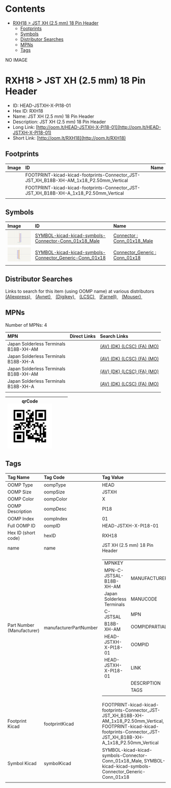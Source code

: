 



Contents
========

* [RXH18 > JST XH (2.5 mm) 18 Pin Header](#rxh18--jst-xh-25-mm-18-pin-header)
	* [Footprints](#footprints)
	* [Symbols](#symbols)
	* [Distributor Searches](#distributor-searches)
	* [MPNs](#mpns)
	* [Tags](#tags)
  
NO IMAGE  
# RXH18 > JST XH (2.5 mm) 18 Pin Header

- ID: HEAD-JSTXH-X-PI18-01
- Hex ID: RXH18
- Name: JST XH (2.5 mm) 18 Pin Header
- Description: JST XH (2.5 mm) 18 Pin Header
- Long Link: [http://oom.lt/HEAD-JSTXH-X-PI18-01](http://oom.lt/HEAD-JSTXH-X-PI18-01)
- Short Link: [http://oom.lt/RXH18](http://oom.lt/RXH18)

## Footprints
  

|Image|ID|Name|
| :--- | :--- | :--- |
||FOOTPRINT-kicad-kicad-footprints-Connector_JST-JST_XH_B18B-XH-AM_1x18_P2.50mm_Vertical||
||FOOTPRINT-kicad-kicad-footprints-Connector_JST-JST_XH_B18B-XH-A_1x18_P2.50mm_Vertical||
||||

## Symbols
  

|Image|ID|Name|
| :--- | :--- | :--- |
|[![](https://raw.githubusercontent.com/oomlout/oomlout_OOMP_eda_V2/main/SYMBOL/kicad/kicad-symbols/Connector/Conn_01x18_Male/image_140.png)](https://github.com/oomlout/oomlout_OOMP_eda_V2/tree/main/SYMBOL/kicad/kicad-symbols/Connector/Conn_01x18_Male/)|[SYMBOL-kicad-kicad-symbols-Connector-Conn_01x18_Male](https://github.com/oomlout/oomlout_OOMP_eda_V2/tree/main/SYMBOL/kicad/kicad-symbols/Connector/Conn_01x18_Male/)|[Connector : Conn_01x18_Male](https://github.com/oomlout/oomlout_OOMP_eda_V2/tree/main/SYMBOL/kicad/kicad-symbols/Connector/Conn_01x18_Male/)|
|[![](https://raw.githubusercontent.com/oomlout/oomlout_OOMP_eda_V2/main/SYMBOL/kicad/kicad-symbols/Connector_Generic/Conn_01x18/image_140.png)](https://github.com/oomlout/oomlout_OOMP_eda_V2/tree/main/SYMBOL/kicad/kicad-symbols/Connector_Generic/Conn_01x18/)|[SYMBOL-kicad-kicad-symbols-Connector_Generic-Conn_01x18](https://github.com/oomlout/oomlout_OOMP_eda_V2/tree/main/SYMBOL/kicad/kicad-symbols/Connector_Generic/Conn_01x18/)|[Connector_Generic : Conn_01x18](https://github.com/oomlout/oomlout_OOMP_eda_V2/tree/main/SYMBOL/kicad/kicad-symbols/Connector_Generic/Conn_01x18/)|
||||

## Distributor Searches
  
Links to search for this item (using OOMP name) at various distributors  
[(Aliexpress) ](https://www.aliexpress.com/wholesale?SearchText=1117JST+XH+2.5+mm+18+Pin+Header)&nbsp;&nbsp;&nbsp;[(Avnet) ](https://www.avnet.com/shop/us/search/JST+XH+2.5+mm+18+Pin+Header)&nbsp;&nbsp;&nbsp;[(Digikey) ](https://www.digikey.co.uk/en/products/result?s=JST+XH+2.5+mm+18+Pin+Header)&nbsp;&nbsp;&nbsp;[(LCSC) ](https://www.lcsc.com/search?q=JST+XH+2.5+mm+18+Pin+Header)&nbsp;&nbsp;&nbsp;[(Farnell) ](https://uk.farnell.com/search?st=JST+XH+2.5+mm+18+Pin+Header)&nbsp;&nbsp;&nbsp;[(Mouser) ](https://www.mouser.com/c/?q=JST+XH+2.5+mm+18+Pin+Header)&nbsp;&nbsp;&nbsp;
## MPNs
  
Number of MPNs: 4  

|MPN|Direct Links|Search Links|
| :--- | :--- | :--- |
|Japan Solderless Terminals<br>B18B-XH-AM||[(AV) ](https://www.avnet.com/shop/us/search/B18B-XH-AM)[(DK) ](https://www.digikey.co.uk/products/en?keywords=B18B-XH-AM)[(LCSC) ](https://www.lcsc.com/search?q=B18B-XH-AM)[(FA) ](https://uk.farnell.com/search?st=B18B-XH-AM)[(MO) ](https://www.mouser.com/c/?q=B18B-XH-AM)|
|Japan Solderless Terminals<br>B18B-XH-A||[(AV) ](https://www.avnet.com/shop/us/search/B18B-XH-A)[(DK) ](https://www.digikey.co.uk/products/en?keywords=B18B-XH-A)[(LCSC) ](https://www.lcsc.com/search?q=B18B-XH-A)[(FA) ](https://uk.farnell.com/search?st=B18B-XH-A)[(MO) ](https://www.mouser.com/c/?q=B18B-XH-A)|
|Japan Solderless Terminals<br>B18B-XH-AM||[(AV) ](https://www.avnet.com/shop/us/search/B18B-XH-AM)[(DK) ](https://www.digikey.co.uk/products/en?keywords=B18B-XH-AM)[(LCSC) ](https://www.lcsc.com/search?q=B18B-XH-AM)[(FA) ](https://uk.farnell.com/search?st=B18B-XH-AM)[(MO) ](https://www.mouser.com/c/?q=B18B-XH-AM)|
|Japan Solderless Terminals<br>B18B-XH-A||[(AV) ](https://www.avnet.com/shop/us/search/B18B-XH-A)[(DK) ](https://www.digikey.co.uk/products/en?keywords=B18B-XH-A)[(LCSC) ](https://www.lcsc.com/search?q=B18B-XH-A)[(FA) ](https://uk.farnell.com/search?st=B18B-XH-A)[(MO) ](https://www.mouser.com/c/?q=B18B-XH-A)|
||||
  

|qrCode<br>[![](https://raw.githubusercontent.com/oomlout/oomlout_OOMP_parts_V2/main/HEAD/JSTXH/X/PI18/01/qrCode_140.png)](https://github.com/oomlout/oomlout_OOMP_parts_V2/tree/main/HEAD/JSTXH/X/PI18/01/qrCode.png)||||
| :---: | :---: | :---: | :---: |

## Tags
  

|Tag Name|Tag Code|Tag Value|
| :--- | :--- | :--- |
|OOMP Type|oompType|HEAD|
|OOMP Size|oompSize|JSTXH|
|OOMP Color|oompColor|X|
|OOMP Description|oompDesc|PI18|
|OOMP Index|oompIndex|01|
|Full OOMP ID|oompID|HEAD-JSTXH-X-PI18-01|
|Hex ID (short code)|hexID|RXH18|
|name|name|JST XH (2.5 mm) 18 Pin Header|
|Part Number (Manufacturer)|manufacturerPartNumber|<table><tr><td>MPNKEY</td></tr><tr><td> MPN-C-JSTSAL-B18B-XH-AM</td><td> MANUFACTURER</td></tr><tr><td> Japan Solderless Terminals</td><td> MANUCODE</td></tr><tr><td> C-JSTSAL</td><td> MPN</td></tr><tr><td> B18B-XH-AM</td><td> OOMPIDPARTIAL</td></tr><tr><td> HEAD-JSTXH-X-PI18-01</td><td> OOMPID</td></tr><tr><td> HEAD-JSTXH-X-PI18-01</td><td> LINK</td></tr><tr><td> </td><td> DESCRIPTION</td></tr><tr><td> </td><td> TAGS</td></tr><tr><td> </td></tr></table></td><td> <table><tr><td>MPNKEY</td></tr><tr><td> MPN-C-JSTSAL-B18B-XH-A</td><td> MANUFACTURER</td></tr><tr><td> Japan Solderless Terminals</td><td> MANUCODE</td></tr><tr><td> C-JSTSAL</td><td> MPN</td></tr><tr><td> B18B-XH-A</td><td> OOMPIDPARTIAL</td></tr><tr><td> HEAD-JSTXH-X-PI18-01</td><td> OOMPID</td></tr><tr><td> HEAD-JSTXH-X-PI18-01</td><td> LINK</td></tr><tr><td> </td><td> DESCRIPTION</td></tr><tr><td> </td><td> TAGS</td></tr><tr><td> </td></tr></table></td><td> <table><tr><td>MPNKEY</td></tr><tr><td> MPN-C-JSTSAL-B18B-XH-AM</td><td> MANUFACTURER</td></tr><tr><td> Japan Solderless Terminals</td><td> MANUCODE</td></tr><tr><td> C-JSTSAL</td><td> MPN</td></tr><tr><td> B18B-XH-AM</td><td> OOMPIDPARTIAL</td></tr><tr><td> HEAD-JSTXH-X-PI18-01</td><td> OOMPID</td></tr><tr><td> HEAD-JSTXH-X-PI18-01</td><td> LINK</td></tr><tr><td> </td><td> DESCRIPTION</td></tr><tr><td> </td><td> TAGS</td></tr><tr><td> </td></tr></table></td><td> <table><tr><td>MPNKEY</td></tr><tr><td> MPN-C-JSTSAL-B18B-XH-A</td><td> MANUFACTURER</td></tr><tr><td> Japan Solderless Terminals</td><td> MANUCODE</td></tr><tr><td> C-JSTSAL</td><td> MPN</td></tr><tr><td> B18B-XH-A</td><td> OOMPIDPARTIAL</td></tr><tr><td> HEAD-JSTXH-X-PI18-01</td><td> OOMPID</td></tr><tr><td> HEAD-JSTXH-X-PI18-01</td><td> LINK</td></tr><tr><td> </td><td> DESCRIPTION</td></tr><tr><td> </td><td> TAGS</td></tr><tr><td> </td></tr></table>|
|Footprint Kicad|footprintKicad|FOOTPRINT-kicad-kicad-footprints-Connector_JST-JST_XH_B18B-XH-AM_1x18_P2.50mm_Vertical, FOOTPRINT-kicad-kicad-footprints-Connector_JST-JST_XH_B18B-XH-A_1x18_P2.50mm_Vertical|
|Symbol Kicad|symbolKicad|SYMBOL-kicad-kicad-symbols-Connector-Conn_01x18_Male, SYMBOL-kicad-kicad-symbols-Connector_Generic-Conn_01x18|
||||
